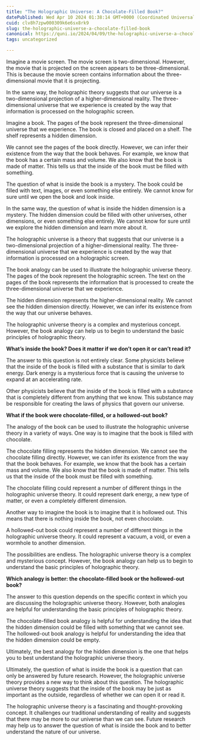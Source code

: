 ```yaml
---
title: "The Holographic Universe: A Chocolate-Filled Book?"
datePublished: Wed Apr 10 2024 01:38:14 GMT+0000 (Coordinated Universal Time)
cuid: clv8h7zpw000309k6e6sx8rk9
slug: the-holographic-universe-a-chocolate-filled-book
canonical: https://quni.io/2024/04/09/the-holographic-universe-a-chocolate-movie-screen/
tags: uncategorized

---
```


Imagine a movie screen. The movie screen is two-dimensional. However, the movie that is projected on the screen appears to be three-dimensional. This is because the movie screen contains information about the three-dimensional movie that it is projecting.

In the same way, the holographic theory suggests that our universe is a two-dimensional projection of a higher-dimensional reality. The three-dimensional universe that we experience is created by the way that information is processed on the holographic screen.

Imagine a book. The pages of the book represent the three-dimensional universe that we experience. The book is closed and placed on a shelf. The shelf represents a hidden dimension.

We cannot see the pages of the book directly. However, we can infer their existence from the way that the book behaves. For example, we know that the book has a certain mass and volume. We also know that the book is made of matter. This tells us that the inside of the book must be filled with something.

The question of what is inside the book is a mystery. The book could be filled with text, images, or even something else entirely. We cannot know for sure until we open the book and look inside.

In the same way, the question of what is inside the hidden dimension is a mystery. The hidden dimension could be filled with other universes, other dimensions, or even something else entirely. We cannot know for sure until we explore the hidden dimension and learn more about it.

The holographic universe is a theory that suggests that our universe is a two-dimensional projection of a higher-dimensional reality. The three-dimensional universe that we experience is created by the way that information is processed on a holographic screen.

The book analogy can be used to illustrate the holographic universe theory. The pages of the book represent the holographic screen. The text on the pages of the book represents the information that is processed to create the three-dimensional universe that we experience.

The hidden dimension represents the higher-dimensional reality. We cannot see the hidden dimension directly. However, we can infer its existence from the way that our universe behaves.

The holographic universe theory is a complex and mysterious concept. However, the book analogy can help us to begin to understand the basic principles of holographic theory.

**What’s inside the book? Does it matter if we don’t open it or can’t read it?**

The answer to this question is not entirely clear. Some physicists believe that the inside of the book is filled with a substance that is similar to dark energy. Dark energy is a mysterious force that is causing the universe to expand at an accelerating rate.

Other physicists believe that the inside of the book is filled with a substance that is completely different from anything that we know. This substance may be responsible for creating the laws of physics that govern our universe.

**What if the book were chocolate-filled, or a hollowed-out book?**

The analogy of the book can be used to illustrate the holographic universe theory in a variety of ways. One way is to imagine that the book is filled with chocolate.

The chocolate filling represents the hidden dimension. We cannot see the chocolate filling directly. However, we can infer its existence from the way that the book behaves. For example, we know that the book has a certain mass and volume. We also know that the book is made of matter. This tells us that the inside of the book must be filled with something.

The chocolate filling could represent a number of different things in the holographic universe theory. It could represent dark energy, a new type of matter, or even a completely different dimension.

Another way to imagine the book is to imagine that it is hollowed out. This means that there is nothing inside the book, not even chocolate.

A hollowed-out book could represent a number of different things in the holographic universe theory. It could represent a vacuum, a void, or even a wormhole to another dimension.

The possibilities are endless. The holographic universe theory is a complex and mysterious concept. However, the book analogy can help us to begin to understand the basic principles of holographic theory.

**Which analogy is better: the chocolate-filled book or the hollowed-out book?**

The answer to this question depends on the specific context in which you are discussing the holographic universe theory. However, both analogies are helpful for understanding the basic principles of holographic theory.

The chocolate-filled book analogy is helpful for understanding the idea that the hidden dimension could be filled with something that we cannot see. The hollowed-out book analogy is helpful for understanding the idea that the hidden dimension could be empty.

Ultimately, the best analogy for the hidden dimension is the one that helps you to best understand the holographic universe theory.

Ultimately, the question of what is inside the book is a question that can only be answered by future research. However, the holographic universe theory provides a new way to think about this question. The holographic universe theory suggests that the inside of the book may be just as important as the outside, regardless of whether we can open it or read it.

The holographic universe theory is a fascinating and thought-provoking concept. It challenges our traditional understanding of reality and suggests that there may be more to our universe than we can see. Future research may help us to answer the question of what is inside the book and to better understand the nature of our universe.